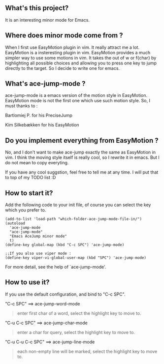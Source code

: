 ## What's this project?
It is an interesting minor mode for Emacs. 

## Where does minor mode come from ?
 
  When I first use EasyMotion plugin in vim. It really attract me a
lot.  EasyMotion is a insteresting plugin in vim. EasyMotion
provides a much simpler way to use some motions in vim. It takes
the <number> out of <number>w or <number>f{char} by highlighting
all possible choices and allowing you to press one key to jump
directly to the target. So I decide to write one for emacs.


## What's ace-jump-mode ?

  ace-jump-mode is a emacs version of the motion style in EasyMotion.
EasyMotion mode is not the first one which use such motion style.
So, I must thanks to :

  Bartlomiej P.    for his PreciseJump

  Kim Silkebækken  for his EasyMotion


## Do you implement everything from EasyMotion ?

  No, and I don't want to make ace-jump exactly the same as
EasyMotion in vim. I think the moving style itself is really cool,
so I rewrite it in emacs. But I do not mean to copy everyting.

  If you have any cool suggstion, feel free to tell me at any
time.  I will put that to top of my TODO list :D

## How to start it?

Add the following code to your init file, of course you can select the key which you prefer to.

    (add-to-list 'load-path "which-folder-ace-jump-mode-file-in/")
    (autoload
      'ace-jump-mode
      "ace-jump-mode"
      "Emacs AceJump minor mode"
      t)
    (define-key global-map (kbd "C-c SPC") 'ace-jump-mode)
    
    ;;If you also use viper mode :
    (define-key viper-vi-global-user-map (kbd "SPC") 'ace-jump-mode)


For more detail, see the help of `ace-jump-mode'.

## How to use it?
If you use the default configuration, and bind to "C-c SPC".

"C-c SPC" ==>  ace-jump-word-mode

>enter first char of a word, select the highlight key to move to.

"C-u C-c SPC" ==>  ace-jump-char-mode

>enter a char for query, select the highlight key to move to.

"C-u C-u C-c SPC" ==>  ace-jump-line-mode

>each non-empty line will be marked, select the highlight key to move to.




